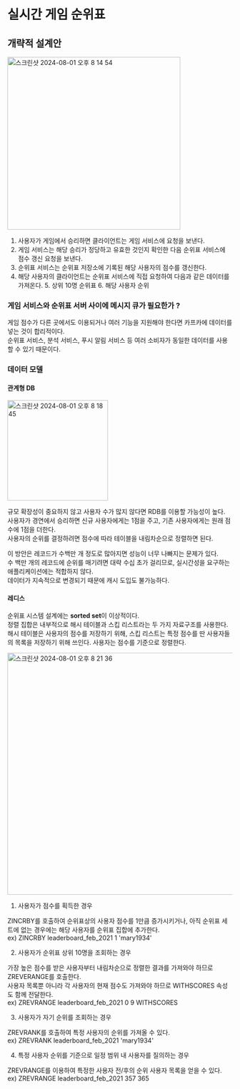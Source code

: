 # 실시간 게임 순위표

## 개략적 설계안

<img width="387" alt="스크린샷 2024-08-01 오후 8 14 54" src="https://github.com/user-attachments/assets/08cc2422-35bf-4efd-ab1e-dce9bba0f630">

1. 사용자가 게임에서 승리하면 클라이언트는 게임 서비스에 요청을 보낸다.
2. 게임 서비스는 해당 승리가 정당하고 유효한 것인지 확인한 다음 순위표 서비스에 점수 갱신 요청을 보낸다.
3. 순위표 서비스는 순위표 저장소에 기록된 해당 사용자의 점수를 갱신한다.
4. 해당 사용자의 클라이언트는 순위표 서비스에 직접 요청하여 다음과 같은 데이터를 가져온다.
   5. 상위 10명 순위표
   6. 해당 사용자 순위

### 게임 서비스와 순위표 서버 사이에 메시지 큐가 필요한가 ?

게임 점수가 다른 곳에서도 이용되거나 여러 기능을 지원해야 한다면 카프카에 데이터를 넣는 것이 합리적이다. <br>
순위표 서비스, 분석 서비스, 푸시 알림 서비스 등 여러 소비자가 동일한 데이터를 사용할 수 있기 때문이다.

### 데이터 모델

#### 관계형 DB

<img width="225" alt="스크린샷 2024-08-01 오후 8 18 45" src="https://github.com/user-attachments/assets/fdb76188-5f83-4933-bf75-13de615cd297">

규모 확장성이 중요하지 않고 사용자 수가 많지 않다면 RDB를 이용할 가능성이 높다. <br>
사용자가 경연에서 승리하면 신규 사용자에게는 1점을 주고, 기존 사용자에게는 원래 점수에 1점을 더한다. <br>
사용자의 순위를 결정하려면 점수에 따라 테이블을 내림차순으로 정렬하면 된다.

이 방안은 레코드가 수백만 개 정도로 많아지면 성능이 너무 나빠지는 문제가 있다. <br>
수 백만 개의 레코드에 순위를 매기려면 대략 수십 초가 걸리므로, 실시간성을 요구하는 애플리케이션에는 적합하지 않다. <br>
데이터가 지속적으로 변경되기 때문에 캐시 도입도 불가능하다.

#### 레디스

순위표 시스템 설계에는 **sorted set**이 이상적이다. <br>
정렬 집합은 내부적으로 해시 테이블과 스킵 리스트라는 두 가지 자료구조를 사용한다. <br>
해시 테이블은 사용자의 점수를 저장하기 위해, 스킵 리스트는 특정 점수를 딴 사용자들의 목록을 저장하기 위해 쓰인다. 사용자는 점수를 기준으로 정렬한다.

<img width="542" alt="스크린샷 2024-08-01 오후 8 21 36" src="https://github.com/user-attachments/assets/3d393849-e20a-48e2-abf2-e9520e76da70">


1. 사용자가 점수를 획득한 경우

ZINCRBY를 호출하여 순위표상의 사용자 점수를 1만큼 증가시키거나, 아직 순위표 세트에 없는 경우에는 해당 사용자를 순위표 집합에 추가한다. <br>
ex) ZINCRBY leaderboard_feb_2021 1 'mary1934'

2. 사용자가 순위표 상위 10명을 조회하는 경우

가장 높은 점수를 받은 사용자부터 내림차순으로 정렬한 결과를 가져와야 하므로 ZREVERANGE를 호출한다. <br>
사용자 목록뿐 아니라 각 사용자의 현재 점수도 가져와야 하므로 WITHSCORES 속성도 함께 전달한다. <br>
ex) ZREVRANGE leaderboard_feb_2021 0 9 WITHSCORES

3. 사용자가 자기 순위를 조회하는 경우

ZREVRANK를 호출하여 특정 사용자의 순위를 가져올 수 있다. <br>
ex) ZREVRANK leaderboard_feb_2021 'mary1934'

4. 특정 사용자 순위를 기준으로 일정 범위 내 사용자를 질의하는 경우

ZREVRANGE를 이용하여 특정한 사용자 전/후의 순위 사용자 목록을 얻을 수 있다. <br>
ex) ZREVRANGE leaderboard_feb_2021 357 365




